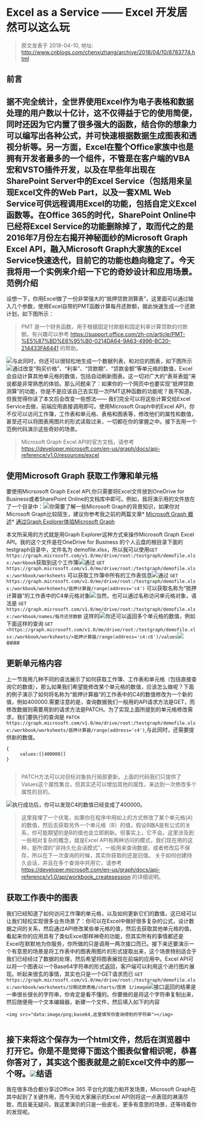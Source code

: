# Excel as a Service —— Excel 开发居然可以这么玩 
> 原文发表于 2018-04-10, 地址: http://www.cnblogs.com/chenxizhang/archive/2018/04/10/8783774.html 


前言
--

  


据不完全统计，全世界使用Excel作为电子表格和数据处理的用户数以十亿计，这不仅得益于它的使用简便，同时还因为它内置了很多强大的函数，结合你的想象力可以编写出各种公式，并可快速根据数据生成图表和透视分析等。另一方面，Excel在整个Office家族中也是拥有开发者最多的一个组件，不管是在客户端的VBA宏和VSTO插件开发，以及在早些年出现在SharePoint Server中的Excel Service（包括用来呈现Excel文件的Web Part，以及一套XML Web Service可供远程调用Excel的功能，包括自定义Excel函数等。在Office 365的时代，SharePoint Online中已经将Excel Service的功能删除掉了，取而代之的是2016年7月份左右揭开神秘面纱的Microsoft Graph Excel API，融入Microsoft Graph大家族的Excel Service快速迭代，目前它的功能也趋向稳定了。今天我将用一个实例来介绍一下它的奇妙设计和应用场景。  
范例介绍
----

  


设想一下，你用Excel做了一份非常强大的“抵押贷款测算表”，这里面可以通过输入几个参数，使用Excel自带的PMT函数计算每月还款额，据此快速生成一个还款计划，如下图所示：
> PMT 是一个财务函数，用于根据固定付款额和固定利率计算贷款的付款额。有兴趣可以参考 <https://support.office.com/zh-cn/article/PMT-%E5%87%BD%E6%95%B0-0214DA64-9A63-4996-BC20-214433FA6441> 的帮助。
> 
> 

[![](https://github.com/chenxizhang/office365dev/raw/master/docs/images/2018-04-10-21-48-48.png)](https://github.com/chenxizhang/office365dev/blob/master/docs/images/2018-04-10-21-48-48.png)与此同时，你还可以很轻松地生成一个数据列表，和对应的图表，如下图所示[![](https://github.com/chenxizhang/office365dev/raw/master/docs/images/2018-04-10-21-49-25.png)](https://github.com/chenxizhang/office365dev/blob/master/docs/images/2018-04-10-21-49-25.png)通过改变“购买价格”、“利率”、“贷款期”、“贷款金额”等单元格的数值，Excel会自动计算其他单元格的数值，包括自动刷新图表。这一切对广大的“表哥表姐”来说都是非常熟悉的体验。那么问题来了：如果你的一个网页中也要实现“抵押贷款测算”的功能，你是不是应该自己去实现一次PMT这种函数的功能呢？我不知道，但我觉得你读了本文后会改变一些想法—— 我们完全可以将这些计算交给Excel Service去做，前端应用直接调用即可。使用Microsoft Graph中的Excel API，你不仅可以访问工作簿，工作表和单元格、表格和图表等，修改他们的属性和数值，甚至还可以将图表用图片的形式读取过来，一切都在你的掌握之中。接下去用一个范例代码演示这些奇妙的场景。
> Microsoft Graph Excel API的官方文档，请参考 <https://developer.microsoft.com/en-us/graph/docs/api-reference/v1.0/resources/excel>
> 
> 

#### 

使用Microsoft Graph 获取工作簿和单元格
---------------------------

  


要使用Micrsosoft Graph Excel API,你只需要将Excel文件放到OneDrive for Business或者SharePoint Online的文档库中即可。例如，我将演示用的文件放在了一个目录中：[![](https://github.com/chenxizhang/office365dev/raw/master/docs/images/2018-04-10-21-58-45.png)](https://github.com/chenxizhang/office365dev/blob/master/docs/images/2018-04-10-21-58-45.png)你需要了解一些Microsoft Graph的背景知识，如果你对Microsoft Graph比较陌生，建议你参考我之前的两篇文章* [Microsoft Graph 概述](https://github.com/chenxizhang/office365dev/blob/master/docs/microsoftgraphoverview.md)* [通过Graph Explorer体验Microsoft Graph](https://github.com/chenxizhang/office365dev/blob/master/docs/graphexplorer.md)

本文所采用的方式就是用Graph Explorer这种方式来操作Microsoft Graph Excel API。我的这个文件是在OneDrive for Business 的个人云盘的根目录下面的testgraph目录中，文件名为 demofile.xlsx，所以我可以使用`GET https://graph.microsoft.com/v1.0/me/drive/root:/testgraph/demofile.xlsx:/workbook`获取到这个工作簿[![](https://github.com/chenxizhang/office365dev/raw/master/docs/images/2018-04-10-22-03-30.png)](https://github.com/chenxizhang/office365dev/blob/master/docs/images/2018-04-10-22-03-30.png)通过 `GET https://graph.microsoft.com/v1.0/me/drive/root:/testgraph/demofile.xlsx:/workbook/worksheets` 可以获取工作簿中所有的工作表信息[![](https://github.com/chenxizhang/office365dev/raw/master/docs/images/2018-04-10-22-04-12.png)](https://github.com/chenxizhang/office365dev/blob/master/docs/images/2018-04-10-22-04-12.png)通过 `GET https://graph.microsoft.com/v1.0/me/drive/root:/testgraph/demofile.xlsx:/workbook/worksheets/抵押计算器/range(address='c4')` 可以获取名称为“抵押计算器“的工作表中的C4单元格对象[![](https://github.com/chenxizhang/office365dev/raw/master/docs/images/2018-04-10-22-05-14.png)](https://github.com/chenxizhang/office365dev/blob/master/docs/images/2018-04-10-22-05-14.png)当然，也可以通过名称访问单元格对象，语法是 `GET https://graph.microsoft.com/v1.0/me/drive/root:/testgraph/demofile.xlsx:/workbook/names/每月还贷数额` 这样的[![](https://github.com/chenxizhang/office365dev/raw/master/docs/images/2018-04-10-22-07-58.png)](https://github.com/chenxizhang/office365dev/blob/master/docs/images/2018-04-10-22-07-58.png)你还可以返回多个单元格的数值，例如下面这样的查询 `GET <https://graph.microsoft.com/v1.0/me/drive/root:/testgraph/demofile.xlsx:/workbook/worksheets/>抵押计算器/range(address='c4:c6')/values`[![](https://github.com/chenxizhang/office365dev/raw/master/docs/images/2018-04-10-22-10-13.png)](https://github.com/chenxizhang/office365dev/blob/master/docs/images/2018-04-10-22-10-13.png)#### 

更新单元格内容
-------

  


上一节我用几种不同的语法展示了如何获取工作簿、工作表和单元格（包括直接查询它的数值），那么如果我们希望能修改某个单元格的数值，应该怎么做呢？下面的例子演示了如何将名称为“抵押计算器“的工作表中的C4的数值修改为一个新的值，例如400000.需要注意的是，查询数据我们一般用的API请求方法是GET，而修改数据则需要用到的请求方法是PATCH。为了实现上面所提到的单元格修改需求，我们要执行的查询是 `PATCH https://graph.microsoft.com/v1.0/me/drive/root:/testgraph/demofile.xlsx:/workbook/worksheets/抵押计算器/range(address='c4')`,与此同时，还需要提供新的数值。
```
{
     values:[[400000]]
}


```

> PATCH方法可以对目标对象执行局部更新。上面的代码我们只提供了Values这个属性集合，但其实还可以增加其他的属性，来达到一次修改多个属性的目的。
> 
> 

[![](https://github.com/chenxizhang/office365dev/raw/master/docs/images/2018-04-10-22-18-05.png)](https://github.com/chenxizhang/office365dev/blob/master/docs/images/2018-04-10-22-18-05.png)执行成功后，你可以发现C4的数值已经变成了400000。
> 这里我埋了一个伏笔，如果你在程序中用如上的方式修改了某个单元格(A)的数值，然后去获取另外一个单元格（B）的值，假设B跟A是有公式的关系，你可能期望的是B的值也会立即刷新。但事实上，它不会。这里涉及到一些相对复杂的概念，就是Excel API有两种访问的模式，我们现在用的这种，是所谓的“非持久化会话模式”，一般用来查询数据，或者修改后不保存，所以在下一次查询的时候，其实你获取的还是旧值。 关于如何创建持久会话，并且在多个查询中共用它，请参考 <https://developer.microsoft.com/en-us/graph/docs/api-reference/v1.0/api/workbook_createsession> 的详细说明。
> 
> 

#### 

获取工作表中的图表
---------

  


我们已经知道了如何访问工作簿的单元格，以及如何更新它们的数值，这已经可以让我们轻松实现很多业务场景了：你可以在Excel中做好很多复杂的公式，设计数据之间的关系，然后通过API修改某些单元格的值，然后去获取其他单元格的值，看起来你的应用具有了类似Excel那样神奇的功能，但其实所有的事情都还是Excel在默默地为你服务，你所做的只是调用一两次接口而已。接下来还要演示一个有意思的场景是将工作表中的图表用图片的形式提取出来，这个场景特别适合于我们已经经过了数据的处理，然后希望将图表展现在前端的应用中。Excel API可以将一个图表以一个Base64字符串的形式返回，客户端可以利用这个进行图片展现。听起来很玄的事情，其实也只是一个GET请求而已 `GET https://graph.microsoft.com/v1.0/me/drive/root:/testgraph/demofile.xlsx:/workbook/worksheets/分期还款表格/charts/图表 1/image`[![](https://github.com/chenxizhang/office365dev/raw/master/docs/images/2018-04-10-22-27-06.png)](https://github.com/chenxizhang/office365dev/blob/master/docs/images/2018-04-10-22-27-06.png)接口返回的结果是一串很长很长的字符串，你肯定是看不懂的。你要做的是将这个字符串复制出来，然后随便用一个文本编辑器，新建一个文件，然后填入如下的内容
```
<img src="data:image/png;base64,这里填写你查询得到的字符串"></img>


```
接下来将这个保存为一个html文件，然后在浏览器中打开它。你是不是觉得下面这个图表似曾相识呢，恭喜你答对了，其实这个图表就是之前Excel文件中的那一个呀。[![](https://github.com/chenxizhang/office365dev/raw/master/docs/images/2018-04-10-22-30-05.png)](https://github.com/chenxizhang/office365dev/blob/master/docs/images/2018-04-10-22-30-05.png)结语
--

  


我在很多场合都分享过Office 365 平台化的能力和开发场景，Microsoft Graph在其中起到了关键作用，而今天给大家展示的Excel API则将这一点表现的淋漓尽致，而且毫无疑问，我这里演示的只是一些皮毛，更多有意思的场景，还等待着你的发现呢。






































































